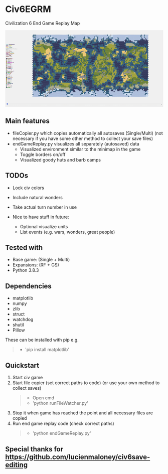 # Civ6EGRM
Civilization 6 End Game Replay Map

![](endGameReplayMap.gif)

## Main features
- fileCopier.py which copies automatically all autosaves (Single/Multi) (not necessary if you have some other method to collect your save files)
- endGameReplay.py visualizes all separately (autosaved) data
  - Visualized environment similar to the minimap in the game
  - Toggle borders on/off
  - Visualized goody huts and barb camps
  
## TODOs
- Lock civ colors
- Include natural wonders
- Take actual turn number in use

- Nice to have stuff in future:
  - Optional visualize units
  - List events (e.g. wars, wonders, great people)

## Tested with
- Base game: (Single + Multi)
- Expansions: (RF + GS)
- Python 3.8.3

## Dependencies
- matplotlib
- numpy
- zlib
- struct
- watchdog
- shutil
- Pillow

These can be installed with pip e.g. 
> - 'pip install matplotlib'

## Quickstart
1) Start civ game
1) Start file copier (set correct paths to code) (or use your own method to collect saves)
    > - Open cmd
    > - 'python runFileWatcher.py'
1) Stop it when game has reached the point and all necessary files are copied
1) Run end game replay code (check correct paths)
    > - 'python endGameReplay.py'

## Special thanks for https://github.com/lucienmaloney/civ6save-editing

